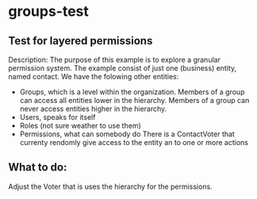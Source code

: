 # groups-test

## Test for layered permissions
Description:
The purpose of this example is to explore a granular permission system. The example consist of just one (business) entity, named contact. We have the folowing other entities:
* Groups, which is a level within the organization. Members of a group can access all entities lower in the hierarchy. Members of a group can never access entities higher in the hierarchy.
* Users, speaks for itself
* Roles (not sure weather to use them)
* Permissions, what can somebody do
There is a ContactVoter that currenty rendomly give access to the entity an to one or more actions

## What to do:
Adjust the Voter that is uses the hierarchy for the permissions.
